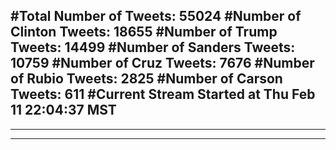 #Total Number of Tweets: 55024 
#Number of Clinton Tweets: 18655
#Number of Trump Tweets: 14499
#Number of Sanders Tweets: 10759
#Number of Cruz Tweets: 7676
#Number of Rubio Tweets: 2825
#Number of Carson Tweets: 611
#Current Stream Started at Thu Feb 11 22:04:37 MST
---
---
---
